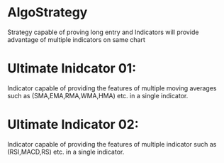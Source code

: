 # AlgoStrategy
Strategy capable of proving long entry and Indicators will provide advantage of multiple indicators on same chart
# Ultimate Inidcator 01:
Indicator capable of providing the features of multiple moving averages such as (SMA,EMA,RMA,WMA,HMA) etc. in a single indicator.
# Ultimate Indicator 02:
Indicator capable of providing the features of multiple indicator such as (RSI,MACD,RS) etc. in a single indicator.
